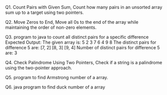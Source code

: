 Q1. Count Pairs with Given Sum, Count how many pairs in an unsorted array sum up to a target using two pointers.

Q2. Move Zeros to End, Move all 0s to the end of the array while maintaining the order of non-zero elements.

Q3. program to java to count all distinct pairs for a specific difference Expected Output: The given array is:  5 2 3 7 6 4 9 8
    The distinct pairs for difference 5 are: [7, 2] [8, 3] [9, 4]
    Number of distinct pairs for difference 5 are: 3

Q4. Check Palindrome Using Two Pointers, Check if a string is a palindrome using the two-pointer approach.

Q5. program to find Armstrong number of a array. 

Q6. java program to find duck number of a array